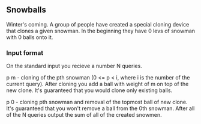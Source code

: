 ## Snowballs ##
Winter's coming. A group of people have created a special cloning device that clones a given snowman.
In the beginning they have 0 levs of snowman with 0 balls onto it.
### Input format ###
On the standard input you recieve a number N queries.

p m - cloning of the pth snowman (0 <= p < i, where i is the number of the current query). After cloning you add a ball with weight of m on top of the new clone.
It's guaranteed that you would clone only existing balls.

p 0 - cloning pth snowman and removal of the topmost ball of new clone.
It's guaranteed that you won't  remove a ball from the 0th snowman.
After all of the N queries output the sum of all of the created snowmen.
